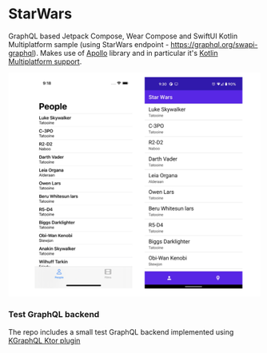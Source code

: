 # StarWars

GraphQL based Jetpack Compose, Wear Compose and SwiftUI Kotlin Multiplatform sample (using StarWars endpoint - https://graphql.org/swapi-graphql).
Makes use of [Apollo](https://github.com/apollographql/apollo-android) library and in particular
it's [Kotlin Multiplatform support](https://www.apollographql.com/docs/android/essentials/get-started-multiplatform/).


![StarWars Screenshot](/art/screenshot1.png?raw=true )

### Test GraphQL backend 

The repo includes a small test GraphQL backend implemented using [KGraphQL Ktor plugin](https://kgraphql.io/Plugins/ktor/)

